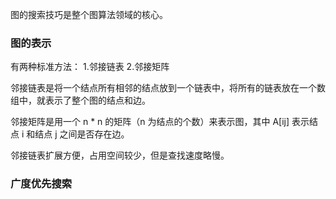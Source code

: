 图的搜索技巧是整个图算法领域的核心。

### 图的表示

有两种标准方法：
1.邻接链表
2.邻接矩阵

邻接链表是将一个结点所有相邻的结点放到一个链表中，将所有的链表放在一个数组中，就表示了整个图的结点和边。

邻接矩阵是用一个 n * n 的矩阵（n 为结点的个数）来表示图，其中 A[ij] 表示结点 i 和结点 j 之间是否存在边。

邻接链表扩展方便，占用空间较少，但是查找速度略慢。

### 广度优先搜索

